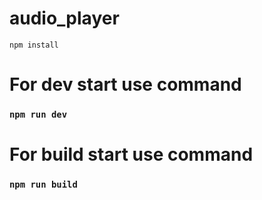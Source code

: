 # audio_player

`npm install`

# For dev start use command
### `npm run dev`

# For build start use command
### `npm run build`
